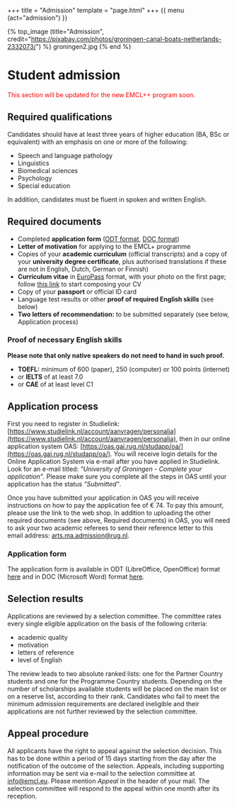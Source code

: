 +++
title = "Admission"
template = "page.html"
+++
{{ menu (act="admission") }} 


{% top_image (title="Admission", credit="https://pixabay.com/photos/groningen-canal-boats-netherlands-2332073/") %}
groningen2.jpg
{% end %}

<div class="container">

# Student admission
<p style="color: red"> This section will be updated for the new EMCL++ program soon.

## Required qualifications
Candidates should have at least three years of higher education (BA, BSc or equivalent) with an emphasis on one or more of the following:

- Speech and language pathology
- Linguistics
- Biomedical sciences
- Psychology
- Special education

In addition, candidates must be fluent in spoken and written English.

## Required documents
- Completed **application form** ([ODT format](/files/application2020.odt), [DOC format](/files/application2020.doc))
- **Letter of motivation** for applying to the EMCL+ programme
- Copies of your **academic curriculum** (official transcripts) and a copy of your **university degree certificate**, plus authorised translations if these are not in English, Dutch, German or Finnish)
- **Curriculum vitae** in [EuroPass](http://europass.cedefop.europa.eu/) format, with your photo on the first page; follow [this link](https://europass.cedefop.europa.eu/editors/en/cv/compose) to start composing your CV
- Copy of your **passport** or official ID card
- Language test results or other **proof of required English skills** (see below)
- **Two letters of recommendation:** to be submitted separately (see below, Application process)

### Proof of necessary English skills
**Please note that only native speakers do not need to hand in such proof.**
- **TOEFL:** minimum of 600 (paper), 250 (computer) or 100 points (internet)
- or **IELTS** of at least 7.0
- or **CAE** of at least level C1

## Application process
First you need to register in Studielink: [https://www.studielink.nl/account/aanvragen/personalia](https://www.studielink.nl/account/aanvragen/personalia), then in our online application system OAS: [https://oas.gai.rug.nl/studapp/oa/](https://oas.gai.rug.nl/studapp/oa/). You will receive login details for the Online Application System via e-mail after you have applied in Studielink. Look for an e-mail titled: *"University of Groningen - Complete your application"*. Please make sure you complete all the steps in OAS until your application has the status *"Submitted"*.

Once you have submitted your application in OAS you will receive instructions on how to pay the application fee of € 74. To pay this amount, please use the link to the web shop. 
In addition to uploading the other required documents (see above, Required documents) in OAS, you will need to ask your two academic referees to send their reference letter to this email address: [arts.ma.admission@rug.nl](mailto:arts.ma.admission@rug.nl).

### Application form
The application form is available in ODT (LibreOffice, OpenOffice) format [here](/files/application2020.odt) and in DOC (Microsoft Word) format [here](/files/application2020.doc).

## Selection results
Applications are reviewed by a selection committee. The committee rates every single eligible application on the basis of the following criteria:

- academic quality
- motivation
- letters of reference
- level of English

The review leads to two absolute ranked lists: one for the Partner Country students and one for the Programme Country students. Depending on the number of scholarships available students will be placed on the main list or on a reserve list, according to their rank.
Candidates who fail to meet the minimum admission requirements are declared ineligible and their applications are not further reviewed by the selection committee.

## Appeal procedure
All applicants have the right to appeal against the selection decision. This has to be done within a period of 15 days starting from the day after the notification of the outcome of the selection. Appeals, including supporting information may be sent via e-mail to the selection committee at [info@emcl.eu](mailto:info@emcl.eu).
Please mention *Appeal* in the header of your mail. The selection committee will respond to the appeal within one month after its reception.





</div>



